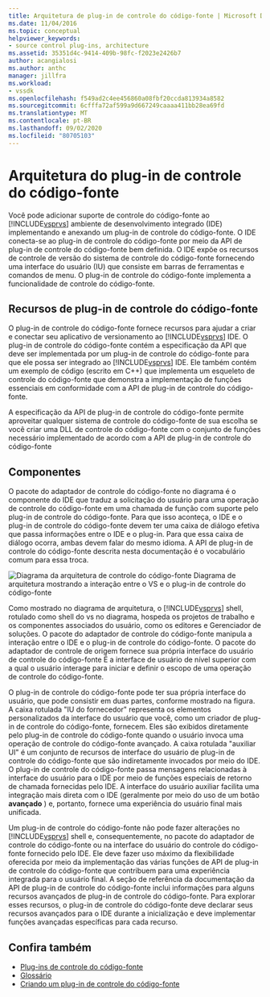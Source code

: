 ```yaml
---
title: Arquitetura de plug-in de controle do código-fonte | Microsoft Docs
ms.date: 11/04/2016
ms.topic: conceptual
helpviewer_keywords:
- source control plug-ins, architecture
ms.assetid: 35351d4c-9414-409b-98fc-f2023e2426b7
author: acangialosi
ms.author: anthc
manager: jillfra
ms.workload:
- vssdk
ms.openlocfilehash: f549ad2c4ee456860a08fbf20ccda813934a8582
ms.sourcegitcommit: 6cfffa72af599a9d667249caaaa411bb28ea69fd
ms.translationtype: MT
ms.contentlocale: pt-BR
ms.lasthandoff: 09/02/2020
ms.locfileid: "80705103"
---
```

# <a name="source-control-plug-in-architecture"></a>Arquitetura do plug-in de controle do código-fonte
Você pode adicionar suporte de controle do código-fonte ao [!INCLUDE[vsprvs](../../code-quality/includes/vsprvs_md.md)] ambiente de desenvolvimento integrado (IDE) implementando e anexando um plug-in de controle do código-fonte. O IDE conecta-se ao plug-in de controle do código-fonte por meio da API de plug-in de controle do código-fonte bem definida. O IDE expõe os recursos de controle de versão do sistema de controle do código-fonte fornecendo uma interface do usuário (IU) que consiste em barras de ferramentas e comandos de menu. O plug-in de controle do código-fonte implementa a funcionalidade de controle do código-fonte.

## <a name="source-control-plug-in-resources"></a>Recursos de plug-in de controle do código-fonte
 O plug-in de controle do código-fonte fornece recursos para ajudar a criar e conectar seu aplicativo de versionamento ao [!INCLUDE[vsprvs](../../code-quality/includes/vsprvs_md.md)] IDE. O plug-in de controle do código-fonte contém a especificação da API que deve ser implementada por um plug-in de controle do código-fonte para que ele possa ser integrado ao [!INCLUDE[vsprvs](../../code-quality/includes/vsprvs_md.md)] IDE. Ele também contém um exemplo de código (escrito em C++) que implementa um esqueleto de controle do código-fonte que demonstra a implementação de funções essenciais em conformidade com a API de plug-in de controle do código-fonte.

 A especificação da API de plug-in de controle do código-fonte permite aproveitar qualquer sistema de controle do código-fonte de sua escolha se você criar uma DLL de controle do código-fonte com o conjunto de funções necessário implementado de acordo com a API de plug-in de controle do código-fonte

## <a name="components"></a>Componentes
 O pacote do adaptador de controle do código-fonte no diagrama é o componente do IDE que traduz a solicitação do usuário para uma operação de controle do código-fonte em uma chamada de função com suporte pelo plug-in de controle do código-fonte. Para que isso aconteça, o IDE e o plug-in de controle do código-fonte devem ter uma caixa de diálogo efetiva que passa informações entre o IDE e o plug-in. Para que essa caixa de diálogo ocorra, ambas devem falar do mesmo idioma. A API de plug-in de controle do código-fonte descrita nesta documentação é o vocabulário comum para essa troca.

 ![Diagrama da arquitetura de controle do código-fonte](../../extensibility/internals/media/vs_sccsdk_plug_in_arch.gif "vs_sccsdk_plug_in_arch") Diagrama de arquitetura mostrando a interação entre o VS e o plug-in de controle do código-fonte

 Como mostrado no diagrama de arquitetura, o [!INCLUDE[vsprvs](../../code-quality/includes/vsprvs_md.md)] shell, rotulado como shell do vs no diagrama, hospeda os projetos de trabalho e os componentes associados do usuário, como os editores e Gerenciador de soluções. O pacote do adaptador de controle do código-fonte manipula a interação entre o IDE e o plug-in de controle do código-fonte. O pacote do adaptador de controle de origem fornece sua própria interface do usuário de controle do código-fonte É a interface de usuário de nível superior com a qual o usuário interage para iniciar e definir o escopo de uma operação de controle do código-fonte.

 O plug-in de controle do código-fonte pode ter sua própria interface do usuário, que pode consistir em duas partes, conforme mostrado na figura. A caixa rotulada "IU do fornecedor" representa os elementos personalizados da interface do usuário que você, como um criador de plug-in de controle do código-fonte, fornecem. Eles são exibidos diretamente pelo plug-in de controle do código-fonte quando o usuário invoca uma operação de controle do código-fonte avançado. A caixa rotulada "auxiliar UI" é um conjunto de recursos de interface do usuário de plug-in de controle do código-fonte que são indiretamente invocados por meio do IDE. O plug-in de controle do código-fonte passa mensagens relacionadas à interface do usuário para o IDE por meio de funções especiais de retorno de chamada fornecidas pelo IDE. A interface do usuário auxiliar facilita uma integração mais direta com o IDE (geralmente por meio do uso de um botão **avançado** ) e, portanto, fornece uma experiência do usuário final mais unificada.

 Um plug-in de controle do código-fonte não pode fazer alterações no [!INCLUDE[vsprvs](../../code-quality/includes/vsprvs_md.md)] shell e, consequentemente, no pacote do adaptador de controle do código-fonte ou na interface do usuário do controle do código-fonte fornecido pelo IDE. Ele deve fazer uso máximo da flexibilidade oferecida por meio da implementação das várias funções de API de plug-in de controle do código-fonte que contribuem para uma experiência integrada para o usuário final. A seção de referência da documentação da API de plug-in de controle do código-fonte inclui informações para alguns recursos avançados de plug-in de controle do código-fonte. Para explorar esses recursos, o plug-in de controle do código-fonte deve declarar seus recursos avançados para o IDE durante a inicialização e deve implementar funções avançadas específicas para cada recurso.

## <a name="see-also"></a>Confira também
- [Plug-ins de controle do código-fonte](../../extensibility/source-control-plug-ins.md)
- [Glossário](../../extensibility/source-control-plug-in-glossary.md)
- [Criando um plug-in de controle do código-fonte](../../extensibility/internals/creating-a-source-control-plug-in.md)
